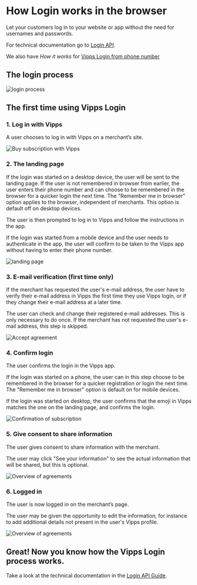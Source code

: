 <!-- START_METADATA
---
title: How Login works in the browser
sidebar_label: In the browser
sidebar_position: 13
description: How Login works in the browser.
pagination_next: null
pagination_prev: null
---
END_METADATA -->

# How Login works in the browser

Let your customers log in to your website or app without the need for usernames and passwords.

For technical documentation go to
[Login API](https://developer.vippsmobilepay.com/docs/APIs/login-api).

We also have _How it works_ for [Vipps Login from phone number](vipps-login-from-phone-number-api-howitworks.md)

## The login process

![login process](../images/vipps-login-process-v3.svg)

## The first time using Vipps Login

### 1. Log in with Vipps

A user chooses to log in with Vipps on a merchant’s site.

![Buy subscription with Vipps](../images/vipps-login-step1-2.svg)

### 2. The landing page

If the login was started on a desktop device, the user will be sent to the landing page.
If the user is not remembered in browser from earlier, the user enters their phone number and can choose to be remembered in the browser for a quicker login the next time. The "Remember me in browser" option applies to the browser, independent of merchants. This option is default off on desktop devices.

The user is then prompted to log in to Vipps and follow the instructions in the app.

If the login was started from a mobile device and the user needs to authenticate in the app, the user will confirm to be taken to the Vipps app without having to enter their phone number.

![landing page](../images/vipps-login-step2.svg)

### 3. E-mail verification (first time only)

If the merchant has requested the user's e-mail address, the user have to verify their e-mail address in Vipps the first time they use Vipps login, or if they change their e-mail address at a later time.

The user can check and change their registered e-mail addresses. This is only necessary to do once. If the merchant has not requested the user's e-mail address, this step is skipped.

![Accept agreement](../images/vipps-login-step3-2.svg)

### 4. Confirm login

The user confirms the login in the Vipps app.

If the login was started on a phone, the user can in this step choose to be remembered in the browser for a quicker registration or login the next time. The "Remember me in browser" option is default on for mobile devices.

If the login was started on desktop, the user confirms that the emoji in Vipps matches the one on the landing page, and confirms the login.

![Confirmation of subscription](../images/vipps-login-step4-2.svg)

### 5. Give consent to share information

The user gives consent to share information with the merchant.

The user may click "See your information" to see the actual information that will be shared, but this is optional.

![Overview of agreements](../images/vipps-login-step5.svg)

### 6. Logged in

The user is now logged in on the merchant’s page.

The user may be given the opportunity to edit the information, for instance
to add additional details not present in the user's Vipps profile.

![Overview of agreements](../images/vipps-login-step6-2.svg)

## Great! Now you know how the Vipps Login process works.

Take a look at the technical documentation in the [Login API Guide](../api-guide/README.md).

